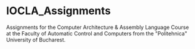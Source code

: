 # IOCLA_Assignments
Assignments for the Computer Architecture &amp; Assembly Language Course at the Faculty of Automatic Control and Computers from the "Politehnica" University of Bucharest.
